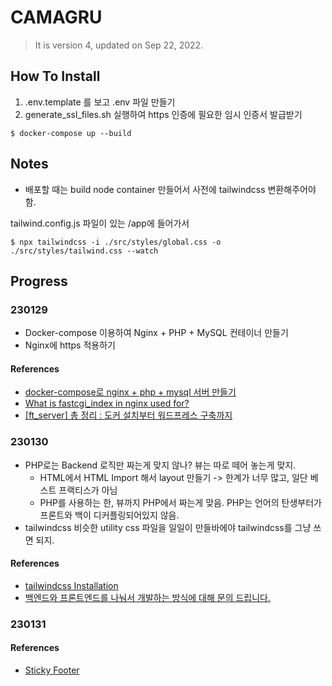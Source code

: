 # CAMAGRU

> It is version 4, updated on Sep 22, 2022.

## How To Install

1. .env.template 를 보고 .env 파일 만들기
2. generate_ssl_files.sh 실행하여 https 인증에 필요한 임시 인증서 발급받기

```shell
$ docker-compose up --build
```

## Notes

- 배포할 때는 build node container 만들어서 사전에 tailwindcss 변환해주어야 함.

tailwind.config.js 파일이 있는 /app에 들어가서

```shell
$ npx tailwindcss -i ./src/styles/global.css -o ./src/styles/tailwind.css --watch
```

## Progress

### 230129

- Docker-compose 이용하여 Nginx + PHP + MySQL 컨테이너 만들기
- Nginx에 https 적용하기

#### References

- [docker-compose로 nginx + php + mysql 서버 만들기](https://velog.io/@e3hope/docker-compose%EB%A1%9C-nginx-php-mysql-%EC%84%9C%EB%B2%84-%EB%A7%8C%EB%93%A4%EA%B8%B0)
- [What is fastcgi_index in nginx used for?](https://stackoverflow.com/questions/30802025/what-is-fastcgi-index-in-nginx-used-for)
- [[ft_server] 총 정리 : 도커 설치부터 워드프레스 구축까지](https://velog.io/@hidaehyunlee/ftserver-%EC%B4%9D-%EC%A0%95%EB%A6%AC-%EB%8F%84%EC%BB%A4-%EC%84%A4%EC%B9%98%EB%B6%80%ED%84%B0-%EC%9B%8C%EB%93%9C%ED%94%84%EB%A0%88%EC%8A%A4-%EA%B5%AC%EC%B6%95%EA%B9%8C%EC%A7%80)

### 230130

- PHP로는 Backend 로직만 짜는게 맞지 않나? 뷰는 따로 떼어 놓는게 맞지.
  - HTML에서 HTML Import 해서 layout 만들기 -> 한계가 너무 많고, 일단 베스트 프랙티스가 아님
  - PHP를 사용하는 한, 뷰까지 PHP에서 짜는게 맞음. PHP는 언어의 탄생부터가 프론트와 백이 디커플링되어있지 않음.
- tailwindcss 비슷한 utility css 파일을 일일이 만들바에야 tailwindcss를 그냥 쓰면 되지.

#### References

- [tailwindcss Installation](https://tailwindcss.com/docs/installation)
- [백엔드와 프론트엔드를 나눠서 개발하는 방식에 대해 문의 드립니다.](https://www.clien.net/service/board/cm_app/17563519)

### 230131

#### References

- [Sticky Footer](https://philipwalton.github.io/solved-by-flexbox/demos/sticky-footer/)

